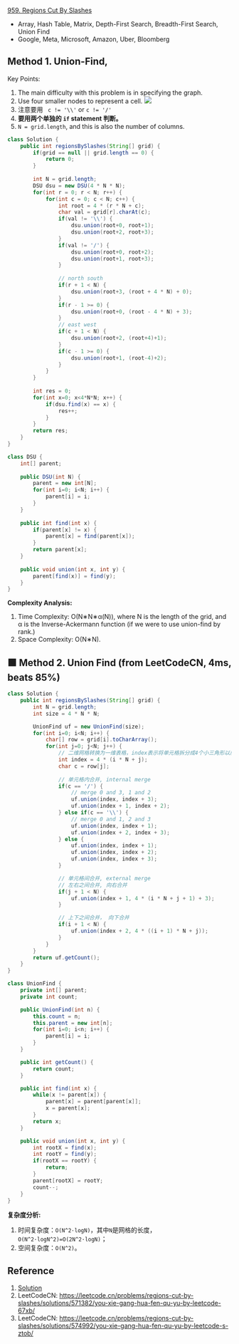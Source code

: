 [959. Regions Cut By Slashes](https://leetcode.com/problems/regions-cut-by-slashes/)

* Array, Hash Table, Matrix, Depth-First Search, Breadth-First Search, Union Find
* Google, Meta, Microsoft, Amazon, Uber, Bloomberg


## Method 1. Union-Find, 
Key Points:
1. The main difficulty with this problem is in specifying the graph.
2. Use four smaller nodes to represent a cell.
    ![](images/959_diagram_grid.jpg)
3. 注意要用 ` c != '\\'` or `c != '/'`
4. **要用两个单独的 `if` statement 判断。**
5. `N = grid.length`, and this is also the number of columns.

```java
class Solution {
    public int regionsBySlashes(String[] grid) {
        if(grid == null || grid.length == 0) {
            return 0;
        }
        
        int N = grid.length;
        DSU dsu = new DSU(4 * N * N);
        for(int r = 0; r < N; r++) {
            for(int c = 0; c < N; c++) {
                int root = 4 * (r * N + c);
                char val = grid[r].charAt(c);
                if(val != '\\') {
                    dsu.union(root+0, root+1);
                    dsu.union(root+2, root+3);
                }
                if(val != '/') {
                    dsu.union(root+0, root+2);
                    dsu.union(root+1, root+3);
                }
                
                // north south
                if(r + 1 < N) {
                    dsu.union(root+3, (root + 4 * N) + 0);
                }
                if(r - 1 >= 0) {
                    dsu.union(root+0, (root - 4 * N) + 3);
                }
                // east west
                if(c + 1 < N) {
                    dsu.union(root+2, (root+4)+1);
                }
                if(c - 1 >= 0) {
                    dsu.union(root+1, (root-4)+2);
                }
            }
        }
        
        int res = 0;
        for(int x=0; x<4*N*N; x++) {
            if(dsu.find(x) == x) {
                res++;
            }
        }
        return res;
    }
}

class DSU {
    int[] parent;
    
    public DSU(int N) {
        parent = new int[N];
        for(int i=0; i<N; i++) {
            parent[i] = i;
        }
    }
    
    public int find(int x) {
        if(parent[x] != x) {
            parent[x] = find(parent[x]);
        }
        return parent[x];
    }
    
    public void union(int x, int y) {
        parent[find(x)] = find(y);
    }
}
```
**Complexity Analysis:**
1. Time Complexity: O(N∗N∗α(N)), where N is the length of the grid, and α is the Inverse-Ackermann function (if we were to use union-find by rank.)
2. Space Complexity: O(N∗N). 


## 🟩 Method 2. Union Find (from LeetCodeCN, 4ms, beats 85%)
```java
class Solution {
    public int regionsBySlashes(String[] grid) {
        int N = grid.length;
        int size = 4 * N * N;

        UnionFind uf = new UnionFind(size);
        for(int i=0; i<N; i++) {
            char[] row = grid[i].toCharArray();
            for(int j=0; j<N; j++) {
                // 二维网格转换为一维表格，index表示将单元格拆分成4个小三角形以后，编号为0的小三角形的在并查集中的下标
                int index = 4 * (i * N + j);
                char c = row[j];
                
                // 单元格内合并, internal merge
                if(c == '/') {
                    // merge 0 and 3, 1 and 2
                    uf.union(index, index + 3);
                    uf.union(index + 1, index + 2);
                } else if(c == '\\') {
                    // merge 0 and 1, 2 and 3
                    uf.union(index, index + 1);
                    uf.union(index + 2, index + 3);
                } else {
                    uf.union(index, index + 1);
                    uf.union(index, index + 2);
                    uf.union(index, index + 3);
                }

                // 单元格间合并, external merge
                // 左右之间合并, 向右合并
                if(j + 1 < N) {
                    uf.union(index + 1, 4 * (i * N + j + 1) + 3);
                }

                // 上下之间合并， 向下合并
                if(i + 1 < N) {
                    uf.union(index + 2, 4 * ((i + 1) * N + j));
                }
            }
        }
        return uf.getCount();
    }
}

class UnionFind {
    private int[] parent;
    private int count;

    public UnionFind(int n) {
        this.count = n;
        this.parent = new int[n];
        for(int i=0; i<n; i++) {
            parent[i] = i;
        }
    }

    public int getCount() {
        return count;
    }

    public int find(int x) {
        while(x != parent[x]) {
            parent[x] = parent[parent[x]];
            x = parent[x];
        }
        return x;
    }

    public void union(int x, int y) {
        int rootX = find(x);
        int rootY = find(y);
        if(rootX == rootY) {
            return;
        }
        parent[rootX] = rootY;
        count--;
    }
}
```
**复杂度分析:**
1. 时间复杂度：`O(N^2·logN)`，其中`N`是网格的长度，`O(N^2·logN^2)=O(2N^2·logN)`；
2. 空间复杂度：`O(N^2)`。


## Reference
1. [Solution](https://leetcode.com/problems/regions-cut-by-slashes/solution/)
2. LeetCodeCN: https://leetcode.cn/problems/regions-cut-by-slashes/solutions/571382/you-xie-gang-hua-fen-qu-yu-by-leetcode-67xb/
3. LeetCodeCN: https://leetcode.cn/problems/regions-cut-by-slashes/solutions/574992/you-xie-gang-hua-fen-qu-yu-by-leetcode-s-ztob/
